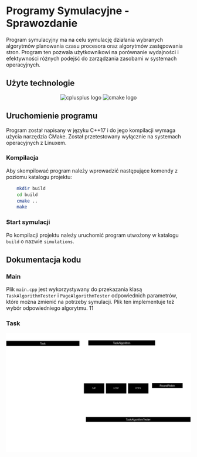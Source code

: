 # Programy Symulacyjne - Sprawozdanie

Program symulacyjny ma na celu symulację działania wybranych algorytmów planowania czasu procesora oraz algorytmów zastępowania stron. Program ten pozwala użytkownikowi na porównanie wydajności i efektywności różnych podejść do zarządzania zasobami w systemach operacyjnych.

## Użyte technologie

<div align="center">
	<img src="https://cdn.jsdelivr.net/gh/devicons/devicon/icons/cplusplus/cplusplus-original.svg" height="30" alt="cplusplus  logo"  />
	<img src="https://cdn.jsdelivr.net/gh/devicons/devicon/icons/cmake/cmake-original.svg" height="30" alt="cmake logo"  />
</div>

## Uruchomienie programu

Program został napisany w języku C++17 i do jego kompilacji wymaga użycia narzędzia CMake. Został przetestowany wyłącznie na systemach operacyjnych z Linuxem.

### Kompilacja

Aby skompilować program należy wprowadzić następujące komendy z poziomu katalogu projektu:

```bash
	mkdir build
	cd build
	cmake ..
	make
```

### Start symulacji

Po kompilacji projektu należy uruchomić program utwożony w katalogu `build` o nazwie `simulations`.

## Dokumentacja kodu

### Main

Plik `main.cpp` jest wykorzystywany do przekazania klasą `TaskAlgorithmTester` i `PageAlgorithmTester` odpowiednich parametrów, które można zmienić na potrzeby symulacji.
Plik ten implementuje też wybór odpowiedniego algorytmu.
11

### Task

<div align="center">
	<img src="./assets/Task.drawio.png" alt="Task diagram"  />
</div>
